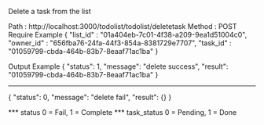Delete a task from the list

Path : http://localhost:3000/todolist/todolist/deletetask
Method : POST
Require Example 
{ 
   "list_id" : "01a404eb-7c01-4f38-a209-9ea1d51004c0",
   "owner_id" : "656fba76-24fa-44f3-854a-8381729e7707",
   "task_id" : "01059799-cbda-464b-83b7-8eaaf71ac1ba"
}

Output Example 
{
  "status": 1,
  "message": "delete success",
  "result": "01059799-cbda-464b-83b7-8eaaf71ac1ba"
}
_______________________________________ 

{
  "status": 0,
  "message": "delete fail",
  "result": {}
}

*** status 0 = Fail, 1 = Complete
*** task_status 0 = Pending, 1 = Done 